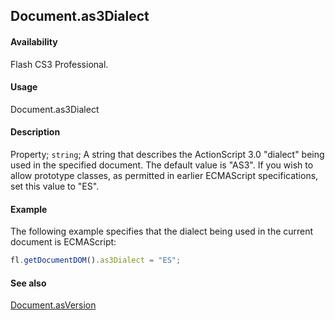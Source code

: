 ## Document.as3Dialect

#### Availability

Flash CS3 Professional.

#### Usage

Document.as3Dialect

#### Description

Property; `string`; A string that describes the ActionScript 3.0 "dialect" being used in the specified document. The default value is "AS3". If you wish to allow prototype classes, as permitted in earlier ECMAScript specifications, set this value to "ES".

#### Example

The following example specifies that the dialect being used in the current document is ECMAScript:

```javascript
fl.getDocumentDOM().as3Dialect = "ES";
```

#### See also

[Document.asVersion](../Document_object/Document21.md)
